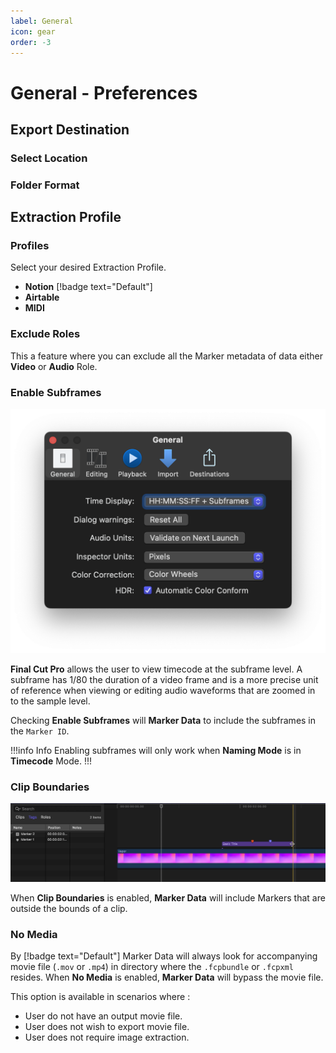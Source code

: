 ```yaml
---
label: General
icon: gear
order: -3
---
```

# General - Preferences

## Export Destination

### Select Location

### Folder Format

## Extraction Profile

### Profiles

Select your desired Extraction Profile.
- **Notion** [!badge text="Default"]
- **Airtable**
- **MIDI**

### Exclude Roles

This a feature where you can exclude all the Marker metadata of data either **Video** or **Audio** Role.

### Enable Subframes

![Final Cut Pro's Time Display](/assets/fcp-subframes.png)

**Final Cut Pro** allows the user to view timecode at the subframe level. A subframe has 1/80 the duration of a video frame and is a more precise unit of reference when viewing or editing audio waveforms that are zoomed in to the sample level.

Checking **Enable Subframes** will **Marker Data** to include the subframes in the `Marker ID`.

!!!info Info
Enabling subframes will only work when **Naming Mode** is in **Timecode** Mode.
!!!

### Clip Boundaries

![Markers Within Clip Boundaries](/assets/fcp-clip-boundaries.gif)

When **Clip Boundaries** is enabled, **Marker Data** will include Markers that are outside the bounds of a clip.

### No Media

By [!badge text="Default"] Marker Data will always look for accompanying movie file (`.mov` or `.mp4`) in directory where the `.fcpbundle` or `.fcpxml` resides. When **No Media** is enabled, **Marker Data** will bypass the movie file.

This option is available in scenarios where :
- User do not have an output movie file.
- User does not wish to export movie file.
- User does not require image extraction.  
